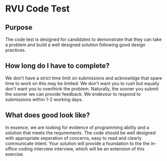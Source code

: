# RVU Code Test

## Purpose 

The code test is designed for candidates to demonstrate that they can take a problem and build a well designed solution following good design practices.  

## How long do I have to complete?  

We don't have a strict time limit on submissions and acknowldge that spare time to work on this may be limited. We don't want you to rush but equally don't want you to overthink the problem. Naturally, the sooner you submit the sooner we can provide feedback. We endevour to respond to submissions within 1-2 working days.

## What does good look like?

In essence, we are looking for evidence of programming ability and a solution that meets the requirements. The code should be well designed with appropriate seperation of concerns, easy to read and clearly communicate intent. Your solution will provide a foundation to the the in-office coding interview interview, which will be an extension of this exercise.
